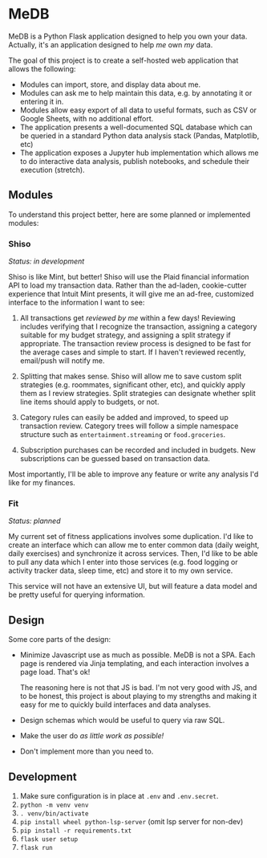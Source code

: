 MeDB
====

MeDB is a Python Flask application designed to help you own your data. Actually,
it's an application designed to help *me* own *my* data.

The goal of this project is to create a self-hosted web application that allows
the following:

- Modules can import, store, and display data about me.
- Modules can ask me to help maintain this data, e.g. by annotating it or
  entering it in.
- Modules allow easy export of all data to useful formats, such as CSV or Google
  Sheets, with no additional effort.
- The application presents a well-documented SQL database which can be queried
  in a standard Python data analysis stack (Pandas, Matplotlib, etc)
- The application exposes a Jupyter hub implementation which allows me to do
  interactive data analysis, publish notebooks, and schedule their execution
  (stretch).

Modules
-------

To understand this project better, here are some planned or implemented modules:

### Shiso

_Status: in development_

Shiso is like Mint, but better! Shiso will use the Plaid financial information
API to load my transaction data. Rather than the ad-laden, cookie-cutter
experience that Intuit Mint presents, it will give me an ad-free, customized
interface to the information I want to see:

1. All transactions get *reviewed by me* within a few days! Reviewing includes
   verifying that I recognize the transaction, assigning a category suitable for
   my budget strategy, and assigning a split strategy if appropriate. The
   transaction review process is designed to be fast for the average cases and
   simple to start. If I haven't reviewed recently, email/push will notify me.

2. Splitting that makes sense. Shiso will allow me to save custom split
   strategies (e.g. roommates, significant other, etc), and quickly apply them
   as I review strategies. Split strategies can designate whether split line
   items should apply to budgets, or not.

3. Category rules can easily be added and improved, to speed up transaction
   review. Category trees will follow a simple namespace structure such as
   `entertainment.streaming` or `food.groceries`.

4. Subscription purchases can be recorded and included in budgets. New
   subscriptions can be guessed based on transaction data.

Most importantly, I'll be able to improve any feature or write any analysis I'd
like for my finances.

### Fit

_Status: planned_

My current set of fitness applications involves some duplication. I'd like to
create an interface which can allow me to enter common data (daily weight,
daily exercises) and synchronize it across services. Then, I'd like to be able
to pull any data which I enter into those services (e.g. food logging or
activity tracker data, sleep time, etc) and store it to my own service.

This service will not have an extensive UI, but will feature a data model and be
pretty useful for querying information.


Design
------

Some core parts of the design:

- Minimize Javascript use as much as possible. MeDB is not a SPA. Each page is
  rendered via Jinja templating, and each interaction involves a page load.
  That's ok!

  The reasoning here is not that JS is bad. I'm not very good with JS, and to be
  honest, this project is about playing to my strengths and making it easy for
  me to quickly build interfaces and data analyses.

- Design schemas which would be useful to query via raw SQL.

- Make the user do _as little work as possible!_

- Don't implement more than you need to.

Development
-----------

1. Make sure configuration is in place at `.env` and `.env.secret`.
2. `python -m venv venv`
3. `. venv/bin/activate`
4. `pip install wheel python-lsp-server` (omit lsp server for non-dev)
5. `pip install -r requirements.txt`
6. `flask user setup`
7. `flask run`
